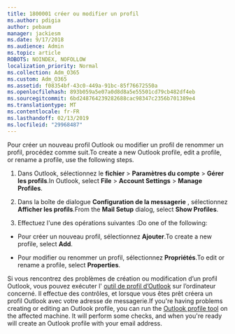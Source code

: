 ```yaml
---
title: 1800001 créer ou modifier un profil
ms.author: pdigia
author: pebaum
manager: jackiesm
ms.date: 9/17/2018
ms.audience: Admin
ms.topic: article
ROBOTS: NOINDEX, NOFOLLOW
localization_priority: Normal
ms.collection: Adm_O365
ms.custom: Adm_O365
ms.assetid: f08354bf-43c0-449a-91bc-85f76672550a
ms.openlocfilehash: 893b059a5e07a0d8d8a5e55501cd79cb482df4eb
ms.sourcegitcommit: 6bd248764239282688cac98347c2356b701389e4
ms.translationtype: MT
ms.contentlocale: fr-FR
ms.lasthandoff: 02/13/2019
ms.locfileid: "29968487"
---
```

<span data-ttu-id="d1143-102">Pour créer un nouveau profil Outlook ou modifier un profil de renommer un profil, procédez comme suit.</span><span class="sxs-lookup"><span data-stu-id="d1143-102">To create a new Outlook profile, edit a profile, or rename a profile, use the following steps.</span></span>
  
1. <span data-ttu-id="d1143-103">Dans Outlook, sélectionnez le **fichier** \> **Paramètres du compte** \> **Gérer les profils**.</span><span class="sxs-lookup"><span data-stu-id="d1143-103">In Outlook, select **File** \> **Account Settings** \> **Manage Profiles**.</span></span>
    
2. <span data-ttu-id="d1143-104">Dans la boîte de dialogue **Configuration de la messagerie** , sélectionnez **Afficher les profils**.</span><span class="sxs-lookup"><span data-stu-id="d1143-104">From the **Mail Setup** dialog, select **Show Profiles**.</span></span>
    
3. <span data-ttu-id="d1143-105">Effectuez l'une des opérations suivantes :</span><span class="sxs-lookup"><span data-stu-id="d1143-105">Do one of the following:</span></span>
    
  - <span data-ttu-id="d1143-106">Pour créer un nouveau profil, sélectionnez **Ajouter**.</span><span class="sxs-lookup"><span data-stu-id="d1143-106">To create a new profile, select **Add**.</span></span>
    
  - <span data-ttu-id="d1143-107">Pour modifier ou renommer un profil, sélectionnez **Propriétés**.</span><span class="sxs-lookup"><span data-stu-id="d1143-107">To edit or rename a profile, select **Properties**.</span></span>
    
<span data-ttu-id="d1143-p101">Si vous rencontrez des problèmes de création ou modification d’un profil Outlook, vous pouvez exécuter l' [outil de profil d’Outlook](https://aka.ms/SaRA-OutlookSetupProfile) sur l’ordinateur concerné. Il effectue des contrôles, et lorsque vous êtes prêt créera un profil Outlook avec votre adresse de messagerie.</span><span class="sxs-lookup"><span data-stu-id="d1143-p101">If you're having problems creating or editing an Outlook profile, you can run the [Outlook profile tool](https://aka.ms/SaRA-OutlookSetupProfile) on the affected machine. It will perform some checks, and when you're ready will create an Outlook profile with your email address.</span></span> 
  

